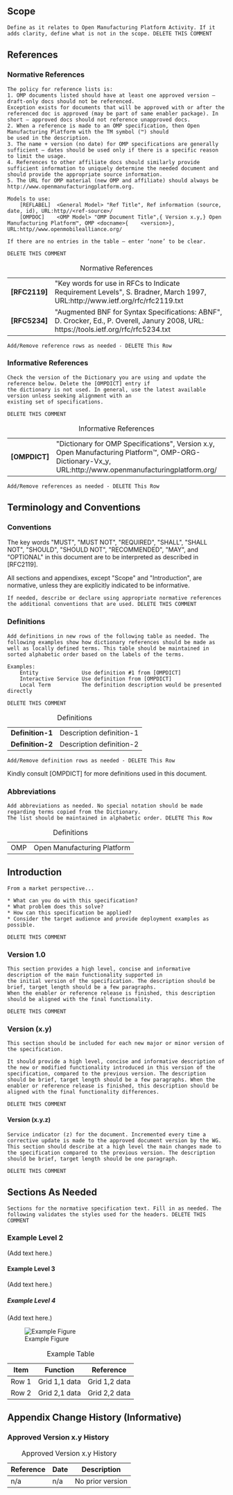 ## Scope

```
Define as it relates to Open Manufacturing Platform Activity. If it adds clarity, define what is not in the scope. DELETE THIS COMMENT 
```

## References
### Normative References

```
The policy for reference lists is:
1. OMP documents listed should have at least one approved version – draft-only docs should not be referenced.
Exception exists for documents that will be approved with or after the referenced doc is approved (may be part of same enabler package). In short – approved docs should not reference unapproved docs.
2. When a reference is made to an OMP specification, then Open Manufacturing Platform with the TM symbol (™) should 
be used in the description.
3. The name + version (no date) for OMP specifications are generally sufficient – dates should be used only if there is a specific reason to limit the usage.
4. References to other affiliate docs should similarly provide sufficient information to uniquely determine the needed document and should provide the appropriate source information.
5. The URL for OMP material (new OMP and affiliate) should always be http://www.openmanufacturingplatform.org.
    
Models to use:
	[REFLABEL]	<General Model> "Ref Title", Ref information (source, date, id), URL:http//<ref-source>/ 
	[OMPDOC]	<OMP Model> "OMP Document Title",{ Version x.y,} Open Manufacturing Platform™, OMP <docname>{    <version>}, URL:http//www.openmobilealliance.org/ 

If there are no entries in the table – enter ‘none’ to be clear.

DELETE THIS COMMENT
```
<table>
  <caption>Normative References </caption>
  <tbody>
    <tr>
      <td><strong>[RFC2119]</strong></td>
      <td>"Key words for use in RFCs to Indicate Requirement Levels", S. Bradner, March 1997, URL:http://www.ietf.org/rfc/rfc2119.txt</td>
    </tr>
    <tr>
      <td><strong>[RFC5234]</strong></td>
      <td>"Augmented BNF for Syntax Specifications: ABNF", D. Crocker, Ed., P. Overell, Janury 2008, URL: https://tools.ietf.org/rfc/rfc5234.txt</td>
    </tr>
  </tbody>
</table>

```
Add/Remove reference rows as needed - DELETE This Row 
```

### Informative References

```
Check the version of the Dictionary you are using and update the reference below. Delete the [OMPDICT] entry if 
the dictionary is not used. In general, use the latest available version unless seeking alignment with an 
existing set of specifications.

DELETE THIS COMMENT
```
<table>
  <caption>Informative References </caption>
  <tbody>
    <tr>
      <td><strong>[OMPDICT]</strong></td>
      <td>"Dictionary for OMP Specifications", Version x.y, Open Manufacturing Platform™, OMP-ORG-Dictionary-Vx_y, URL:http://www.openmanufacturingplatform.org/</td>
    </tr>
  </tbody>
</table>

```
Add/Remove references as needed - DELETE This Row
```

## Terminology and Conventions
### Conventions

The key words "MUST", "MUST NOT", "REQUIRED", "SHALL", "SHALL NOT", "SHOULD", "SHOULD NOT", "RECOMMENDED", "MAY", and "OPTIONAL" in this document are to be interpreted as described in [RFC2119].

All sections and appendixes, except "Scope" and "Introduction", are normative, unless they are explicitly indicated to be informative.

```
If needed, describe or declare using appropriate normative references the additional conventions that are used. DELETE THIS COMMENT
```

### Definitions

```
Add definitions in new rows of the following table as needed. The following examples show how dictionary references should be made as well as locally defined terms. This table should be maintained in sorted alphabetic order based on the labels of the terms.

Examples:
	Entity              Use definition #1 from [OMPDICT]
	Interactive Service Use definition from [OMPDICT]
	Local Term          The definition description would be presented directly

DELETE THIS COMMENT
```
<table>
  <caption>Definitions</caption>
  <tbody>
    <tr>
	<td><strong>Definition-1</strong></td>
	<td>Description definition-1</td>
    </tr>
    <tr>
	<td><strong>Definition-2</strong></td>
	<td>Description definition-2</td>
    </tr>
  </tbody>
</table>

```
Add/Remove definition rows as needed - DELETE This Row
```

Kindly consult [OMPDICT] for more definitions used in this document.

### Abbreviations

```
Add abbreviations as needed. No special notation should be made regarding terms copied from the Dictionary.  
The list should be maintained in alphabetic order. DELETE This Row
```

<table>
<caption>Definitions</caption>
<tbody>
  <tr>
    <td>OMP</td>
    <td>Open Manufacturing Platform</td>
  </tr>
</tbody>
</table>

## Introduction

```
From a market perspective...  

* What can you do with this specification?
* What problem does this solve?
* How can this specification be applied?
* Consider the target audience and provide deployment examples as possible.

DELETE THIS COMMENT
```

### Version 1.0

```
This section provides a high level, concise and informative description of the main functionality supported in 
the initial version of the specification. The description should be brief, target length should be a few paragraphs. 
When the enabler or reference release is finished, this description should be aligned with the final functionality. 

DELETE THIS COMMENT
```

### Version (x.y)

```
This section should be included for each new major or minor version of the specification.

It should provide a high level, concise and informative description of the new or modified functionality introduced in this version of the specification, compared to the previous version. The description should be brief, target length should be a few paragraphs. When the enabler or reference release is finished, this description should be 
aligned with the final functionality differences.

DELETE THIS COMMENT
```

#### Version (x.y.z)

```
Service indicator (z) for the document. Incremented every time a corrective update is made to the approved document version by the WG. This section should describe at a high level the main changes made to the specification compared to the previous version. The description should be brief, target length should be one paragraph.

DELETE THIS COMMENT
```

## Sections As Needed

```
Sections for the normative specification text. Fill in as needed. The following validates the styles used for the headers. DELETE THIS COMMENT 
```

### Example Level 2
(Add text here.)

#### Example Level 3
(Add text here.)

##### Example Level 4
(Add text here.)

<figure>
	<img scr="images/fig1_example.svg" alt="Example Figure">
	<figcaption>Example Figure</figcaption> 
</figure>	


<table>
  <caption>Example Table</caption>
  <thead>
      <tr>
	  <th>Item</th>
	  <th>Function</th>
	  <th>Reference</th>
      </tr>	      
  </thead>	    
  <tbody>
    <tr>
	<td>Row 1</td>
	<td>Grid 1,1 data</td>
	<td>Grid 1,2 data</td>	    
    </tr>
    <tr>
	<td>Row 2</td>
	<td>Grid 2,1 data</td>
	<td>Grid 2,2 data</td>	    
    </tr>
  </tbody>
</table>

## Appendix Change History (Informative)

### Approved Version x.y History

<table>
    <caption>Approved Version x.y History</caption>
    <thead>
        <tr>
            <th>Reference</th>
            <th>Date</th>
            <th>Description</th>
        </tr>
    </thead>
    <tbody>    
        <tr>
            <td>n/a</td>
            <td>n/a</td>
            <td>No prior version</td>
        </tr>
    </tbody>
</table>
